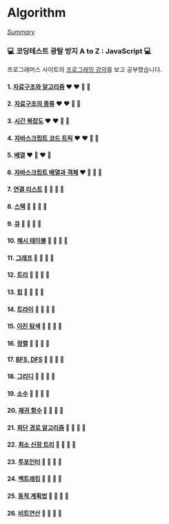 # Algorithm

_[Summary](./00%20Summary.md)_

### :computer: 코딩테스트 광탈 방지 A to Z : JavaScript :computer:

프로그래머스 사이트의 [프로그래밍 강의](https://programmers.co.kr/learn/courses/13213)를 보고 공부했습니다.

#### 1. [자료구조와 알고리즘]() :heart: :heart: :white_heart: :white_heart:

#### 2. [자료구조의 종류]() :heart: :heart: :white_heart: :white_heart:

#### 3. [시간 복잡도]() :heart: :heart: :white_heart: :white_heart:

#### 4. [자바스크립트 코드 트릭]() :heart: :heart: :white_heart: :white_heart:

#### 5. [배열]() :heart: :white_heart: :heart: :white_heart:

#### 6. [자바스크립트 배열과 객체]() :heart: :white_heart: :white_heart: :white_heart:

#### 7. [연결 리스트]() :white_heart: :white_heart: :white_heart: :white_heart:

#### 8. [스택]() :white_heart: :white_heart: :white_heart: :white_heart:

#### 9. [큐]() :white_heart: :white_heart: :white_heart: :white_heart:

#### 10. [해시 테이블]() :white_heart: :white_heart: :white_heart: :white_heart:

#### 11. [그래프]() :white_heart: :white_heart: :white_heart: :white_heart:

#### 12. [트리]() :white_heart: :white_heart: :white_heart: :white_heart:

#### 13. [힙]() :white_heart: :white_heart: :white_heart: :white_heart:

#### 14. [트라이]() :white_heart: :white_heart: :white_heart: :white_heart:

#### 15. [이진 탐색]() :white_heart: :white_heart: :white_heart: :white_heart:

#### 16. [정렬]() :white_heart: :white_heart: :white_heart: :white_heart:

#### 17. [BFS, DFS]() :white_heart: :white_heart: :white_heart: :white_heart:

#### 18. [그리디]() :white_heart: :white_heart: :white_heart: :white_heart:

#### 19. [소수]() :white_heart: :white_heart: :white_heart: :white_heart:

#### 20. [재귀 함수]() :white_heart: :white_heart: :white_heart: :white_heart:

#### 21. [최단 경로 알고리즘]() :white_heart: :white_heart: :white_heart: :white_heart:

#### 22. [최소 신장 트리]() :white_heart: :white_heart: :white_heart: :white_heart:

#### 23. [투포인터]() :white_heart: :white_heart: :white_heart: :white_heart:

#### 24. [백트래킹]() :white_heart: :white_heart: :white_heart: :white_heart:

#### 25. [동적 계획법]() :white_heart: :white_heart: :white_heart: :white_heart:

#### 26. [비트연산]() :white_heart: :white_heart: :white_heart: :white_heart:

